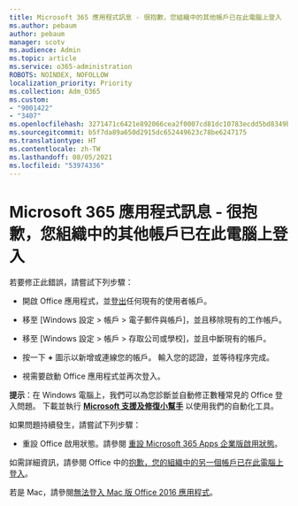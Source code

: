 ```yaml
---
title: Microsoft 365 應用程式訊息 - 很抱歉，您組織中的其他帳戶已在此電腦上登入
ms.author: pebaum
author: pebaum
manager: scotv
ms.audience: Admin
ms.topic: article
ms.service: o365-administration
ROBOTS: NOINDEX, NOFOLLOW
localization_priority: Priority
ms.collection: Adm_O365
ms.custom:
- "9001422"
- "3407"
ms.openlocfilehash: 3271471c6421e892066cea2f0007cd81dc10783ecdd5bd8349bbe298a31990ab
ms.sourcegitcommit: b5f7da89a650d2915dc652449623c78be6247175
ms.translationtype: HT
ms.contentlocale: zh-TW
ms.lasthandoff: 08/05/2021
ms.locfileid: "53974336"
---
```

# <a name="microsoft-365-apps-message---sorry-another-account-from-your-organization-is-already-signed-in"></a>Microsoft 365 應用程式訊息 - 很抱歉，您組織中的其他帳戶已在此電腦上登入

若要修正此錯誤，請嘗試下列步驟：

- 開啟 Office 應用程式，並[登出](https://support.office.com/article/sign-out-of-office-5a20dc11-47e9-4b6f-945d-478cb6d92071)任何現有的使用者帳戶。

- 移至 [Windows 設定 > 帳戶 > 電子郵件與帳戶]，並且移除現有的工作帳戶。

- 移至 [Windows 設定 > 帳戶 > 存取公司或學校]，並且中斷現有的帳戶。 

- 按一下 **+** 圖示以新增或連線您的帳戶。 輸入您的認證，並等待程序完成。

- 視需要啟動 Office 應用程式並再次登入。 

**提示**：在 Windows 電腦上，我們可以為您診斷並自動修正數種常見的 Office 登入問題。 下載並執行 **[Microsoft 支援及修復小幫手](https://aka.ms/SaRA-OfficeSignInScenario)** 以使用我們的自動化工具。

如果問題持續發生，請嘗試下列步驟： 

- 重設 Office 啟用狀態。請參閱 [重設 Microsoft 365 Apps 企業版啟用狀態](https://docs.microsoft.com/office365/troubleshoot/activation/reset-office-365-proplus-activation-state)。

如需詳細資訊，請參閱 Office 中的[抱歉，您的組織中的另一個帳戶已在此電腦上登入](https://docs.microsoft.com/office/troubleshoot/error-messages/another-account-already-signed-in)。

若是 Mac，請參閱[無法登入 Mac 版 Office 2016 應用程式](https://docs.microsoft.com/office365/troubleshoot/authentication/sign-in-to-office-2016-for-mac-fail)。
